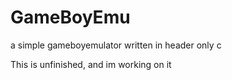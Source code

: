 # GameBoyEmu

a simple gameboyemulator written in header only c

This is unfinished, and im working on it
